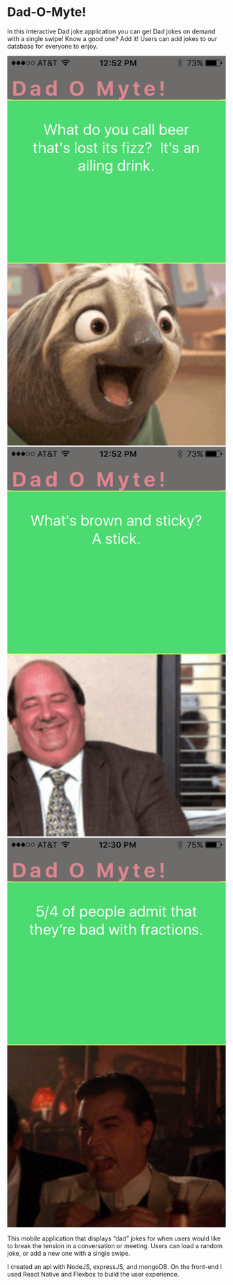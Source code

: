 # Dad-O-Myte!

In this interactive Dad joke application you can get Dad jokes on demand with a single swipe! Know a good one? Add it! Users can add jokes to our database for everyone to enjoy. 

![screenshot of dadOmyte](assets/images/beer.png) 
![screenshot of dadOmyte](assets/images/stick.png) 
![screenshot of dadOmyte](assets/images/fractions.png) 

This mobile application that displays “dad” jokes for when users would like to break the tension in a conversation or meeting. Users can load a random joke, or add a new one with a single swipe. 

I created an api with NodeJS, expressJS, and mongoDB. On the front-end I used React Native and Flexbox to build the user experience. 